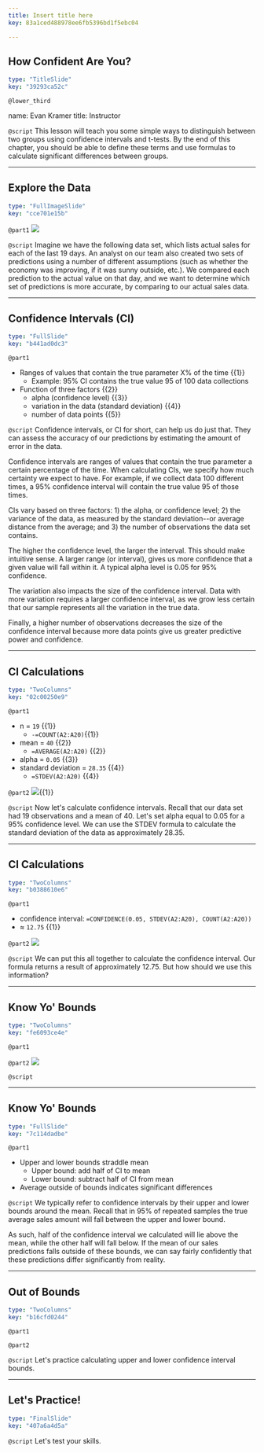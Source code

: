```yaml
---
title: Insert title here
key: 83a1ced488978ee6fb5396bd1f5ebc04

---
```

## How Confident Are You?

```yaml
type: "TitleSlide"
key: "39293ca52c"
```

`@lower_third`

name: Evan Kramer
title: Instructor


`@script`
This lesson will teach you some simple ways to distinguish between two groups using confidence intervals and t-tests. By the end of this chapter, you should be able to define these terms and use formulas to calculate significant differences between groups.


---
## Explore the Data

```yaml
type: "FullImageSlide"
key: "cce701e15b"
```

`@part1`
![](https://assets.datacamp.com/production/repositories/4139/datasets/76e17596177fa4336c66312f6c9f672a5248a5c8/dc2.PNG)


`@script`
Imagine we have the following data set, which lists actual sales for each of the last 19 days. An analyst on our team also created two sets of predictions using a number of different assumptions (such as whether the economy was improving, if it was sunny outside, etc.). We compared each prediction to the actual value on that day, and we want to determine which set of predictions is more accurate, by comparing to our actual sales data.


---
## Confidence Intervals (CI)

```yaml
type: "FullSlide"
key: "b441ad0dc3"
```

`@part1`
- Ranges of values that contain the true parameter X% of the time {{1}}
    - Example: 95% CI contains the true value 95 of 100 data collections
- Function of three factors {{2}}
    - alpha (confidence level) {{3}}
    - variation in the data (standard deviation) {{4}}
    - number of data points {{5}}


`@script`
Confidence intervals, or CI for short, can help us do just that. They can assess the accuracy of our predictions by estimating the amount of error in the data. 

Confidence intervals are ranges of values that contain the true parameter a certain percentage of the time. When calculating CIs, we specify how much certainty we expect to have. For example, if we collect data 100 different times, a 95% confidence interval will contain the true value 95 of those times.

CIs vary based on three factors: 1) the alpha, or confidence level; 2) the variance of the data, as measured by the standard deviation--or average distance from the average; and 3) the number of observations the data set contains. 

The higher the confidence level, the larger the interval. This should make intuitive sense. A larger range (or interval), gives us more confidence that a given value will fall within it. A typical alpha level is 0.05 for 95% confidence. 

The variation also impacts the size of the confidence interval. Data with more variation requires a larger confidence interval, as we grow less certain that our sample represents all the variation in the true data. 

Finally, a higher number of observations decreases the size of the confidence interval because more data points give us greater predictive power and confidence.


---
## CI Calculations

```yaml
type: "TwoColumns"
key: "02c00250e9"
```

`@part1`
- n = `19` {{1}}
    - `-=COUNT(A2:A20)`{{1}}
- mean = `40` {{2}}
   - `=AVERAGE(A2:A20)` {{2}}
- alpha = `0.05` {{3}}
- standard deviation = `28.35` {{4}}
    - `=STDEV(A2:A20)` {{4}}


`@part2`
![](https://assets.datacamp.com/production/repositories/4139/datasets/2557b5a995df2663f963e3b8b0feeb1776d5aeea/dc4.PNG){{1}}


`@script`
Now let's calculate confidence intervals. Recall that our data set had 19 observations and a mean of 40. Let's set alpha equal to 0.05 for a 95% confidence level. We can use the STDEV formula to calculate the standard deviation of the data as approximately 28.35.


---
## CI Calculations

```yaml
type: "TwoColumns"
key: "b0388610e6"
```

`@part1`
- confidence interval: `=CONFIDENCE(0.05, STDEV(A2:A20), COUNT(A2:A20))` 
- ≈ `12.75` {{1}}


`@part2`
![](https://assets.datacamp.com/production/repositories/4139/datasets/2ba18c5922cef128bcfe9c13f462e4b457b0323f/dc5.PNG)


`@script`
We can put this all together to calculate the confidence interval. Our formula returns a result of approximately 12.75. But how should we use this information?


---
## Know Yo' Bounds

```yaml
type: "TwoColumns"
key: "fe6093ce4e"
```

`@part1`



`@part2`
![](https://assets.datacamp.com/production/repositories/4139/datasets/c07bd3e92cba2df4eeeadb0737c12a321c8bbd6b/dc3.PNG)


`@script`



---
## Know Yo' Bounds

```yaml
type: "FullSlide"
key: "7c114dadbe"
```

`@part1`
- Upper and lower bounds straddle mean
    - Upper bound: add half of CI to mean
    - Lower bound: subtract half of CI from mean
- Average outside of bounds indicates significant differences


`@script`
We typically refer to confidence intervals by their upper and lower bounds around the mean. Recall that in 95% of repeated samples the true average sales amount will fall between the upper and lower bound. 

As such, half of the confidence interval we calculated will lie above the mean, while the other half will fall below. If the mean of our sales predictions falls outside of these bounds, we can say fairly confidently that these predictions differ significantly from reality.


---
## Out of Bounds

```yaml
type: "TwoColumns"
key: "b16cfd0244"
```

`@part1`



`@part2`



`@script`
Let's practice calculating upper and lower confidence interval bounds.


---
## Let's Practice!

```yaml
type: "FinalSlide"
key: "407a6a4d5a"
```

`@script`
Let's test your skills.

